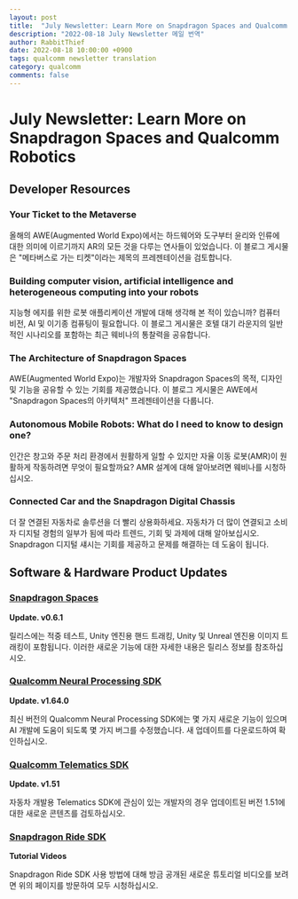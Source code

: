 ```yaml
---
layout: post
title:  "July Newsletter: Learn More on Snapdragon Spaces and Qualcomm Robotics"
description: "2022-08-18 July Newsletter 메일 번역"
author: RabbitThief
date: 2022-08-18 10:00:00 +0900
tags: qualcomm newsletter translation 
category: qualcomm
comments: false
---	
```





# July Newsletter: Learn More on Snapdragon Spaces and Qualcomm Robotics

## Developer Resources

### Your Ticket to the Metaverse

올해의 AWE(Augmented World Expo)에서는 하드웨어와 도구부터 윤리와 인류에 대한 의미에 이르기까지 AR의 모든 것을 다루는 연사들이 있었습니다. 이 블로그 게시물은 "메타버스로 가는 티켓"이라는 제목의 프레젠테이션을 검토합니다.

### Building computer vision, artificial intelligence and heterogeneous computing into your robots

지능형 에지를 위한 로봇 애플리케이션 개발에 대해 생각해 본 적이 있습니까? 컴퓨터 비전, AI 및 이기종 컴퓨팅이 필요합니다. 이 블로그 게시물은 호텔 대기 라운지의 일반적인 시나리오를 포함하는 최근 웨비나의 통찰력을 공유합니다.

### The Architecture of Snapdragon Spaces

AWE(Augmented World Expo)는 개발자와 Snapdragon Spaces의 목적, 디자인 및 기능을 공유할 수 있는 기회를 제공했습니다. 이 블로그 게시물은 AWE에서 "Snapdragon Spaces의 아키텍처" 프레젠테이션을 다룹니다.

### Autonomous Mobile Robots: What do I need to know to design one?

인간은 창고와 주문 처리 환경에서 원활하게 일할 수 있지만 자율 이동 로봇(AMR)이 원활하게 작동하려면 무엇이 필요할까요? AMR 설계에 대해 알아보려면 웨비나를 시청하십시오.

### Connected Car and the Snapdragon Digital Chassis

더 잘 연결된 자동차로 솔루션을 더 빨리 상용화하세요. 자동차가 더 많이 연결되고 소비자 디지털 경험의 일부가 됨에 따라 트렌드, 기회 및 과제에 대해 알아보십시오. Snapdragon 디지털 섀시는 기회를 제공하고 문제를 해결하는 데 도움이 됩니다.

## Software & Hardware Product Updates

### [Snapdragon Spaces](http://path.qualcomm.com/dc/mlcKLFNV7348mKnz7AXgfEoAAeChjo_oVVd7mnrG8og=/Mzg1LVRXUy04MDMAAAGF5BrmeI5cG2DTBeL7L2A7Hj20k6sLLNMLIZkLtHyi-lRcf9nZTxciEcFQQ0rJfMbfTZjUJLevaWnk58o=)

**Update. v0.6.1**

릴리스에는 적중 테스트, Unity 엔진용 핸드 트래킹, Unity 및 Unreal 엔진용 이미지 트래킹이 포함됩니다. 이러한 새로운 기능에 대한 자세한 내용은 릴리스 정보를 참조하십시오.

### [Qualcomm Neural Processing SDK](http://path.qualcomm.com/dc/qm0Me6pJ-n8OS6Ii-wAD0eaND6LfBm3bnjIwYTbPy2-Q6cz7teybOaN6mTYFWQuqHjrfyyolbjPFsnxIA8w6igKjHVP19_aGZqod8jdr7ME=/Mzg1LVRXUy04MDMAAAGF5BrmeI5cG2DTBeL7L2A7Hj20k6sLLNMLIZkLtHyi-lRcf9nZTxciEcFQQ0rJfMbfTZjUJLevaWnk58o=)

**Update. v1.64.0**

최신 버전의 Qualcomm Neural Processing SDK에는 몇 가지 새로운 기능이 있으며 AI 개발에 도움이 되도록 몇 가지 버그를 수정했습니다. 새 업데이트를 다운로드하여 확인하십시오.

### [Qualcomm Telematics SDK](http://path.qualcomm.com/dc/qm0Me6pJ-n8OS6Ii-wAD0eaND6LfBm3bnjIwYTbPy2-Q6cz7teybOaN6mTYFWQuq5mdBvV0cRj0ou4WcLyaVmmWcKn66_fHw7Fl_vzlHYHY=/Mzg1LVRXUy04MDMAAAGF5BrmeI5cG2DTBeL7L2A7Hj20k6sLLNMLIZkLtHyi-lRcf9nZTxciEcFQQ0rJfMbfTZjUJLevaWnk58o=)

**Update. v1.51**

자동차 개발용 Telematics SDK에 관심이 있는 개발자의 경우 업데이트된 버전 1.51에 대한 새로운 콘텐츠를 검토하십시오.

### [Snapdragon Ride SDK](http://path.qualcomm.com/dc/qm0Me6pJ-n8OS6Ii-wAD0eaND6LfBm3bnjIwYTbPy2_1KtLv2MVc470wDITp5QfAWLynpUEvLxVTGsm-dA1mcCAykjpYTgFyYS0zdBb57OShrY5qgqL3R0fWFob2ZrOq/Mzg1LVRXUy04MDMAAAGF5BrmeI5cG2DTBeL7L2A7Hj20k6sLLNMLIZkLtHyi-lRcf9nZTxciEcFQQ0rJfMbfTZjUJLevaWnk58o=)

**Tutorial Videos**

Snapdragon Ride SDK 사용 방법에 대해 방금 공개된 새로운 튜토리얼 비디오를 보려면 위의 페이지를 방문하여 모두 시청하십시오.